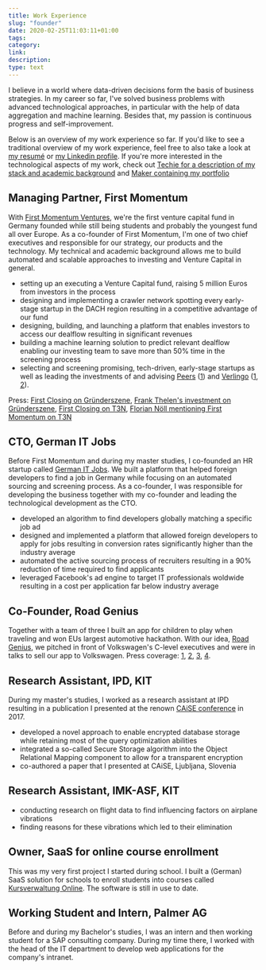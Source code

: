 ```yaml
---
title: Work Experience
slug: "founder"
date: 2020-02-25T11:03:11+01:00
tags:
category:
link:
description:
type: text
---
```


I believe in a world where data-driven decisions form the basis of business strategies.
In my career so far,
I've solved business problems with advanced technological approaches,
in particular with the help of data aggregation and machine learning.
Besides that, my passion is continuous progress and self-improvement.

Below is an overview of my work experience so far.
If you'd like to see a traditional overview of my work experience,
feel free to also take a look at [my resumé](https://github.com/lorey/resume) or [my Linkedin profile](https://www.linkedin.com/in/karllorey).
If you're more interested in the technological aspects of my work, check out [Techie for a description of my stack and academic background](/techie) and [Maker containing my portfolio](/portfolio)

## Managing Partner, First Momentum

With [First Momentum Ventures](http://firstmomentum.vc), we're the first venture capital fund in Germany founded while still being students and probably the youngest fund all over Europe.
As a co-founder of First Momentum, I'm one of two chief executives and responsible for our strategy, our products and the technology.
My technical and academic background allows me to build automated and scalable approaches to investing and Venture Capital in general.

- setting up an executing a Venture Capital fund, raising 5 million Euros from investors in the process
- designing and implementing a crawler network spotting every early-stage startup in the DACH region resulting in a competitive advantage of our fund
- designing, building, and launching a platform that enables investors to access our dealflow resulting in significant revenues
- building a machine learning solution to predict relevant dealflow enabling our investing team to save more than 50% time in the screening process
- selecting and screening promising, tech-driven, early-stage startups as well as leading the investments of and advising [Peers](https://www.peers-solutions.com/) ([1](https://medium.com/first-momentum-ventures/first-momentum-ventures-is-backing-peers-492a11ce4314)) and [Verlingo](https://www.verlingo.de/) ([1](https://gruender.wiwo.de/verlingo-auftakt-fuer-die-arbeitszeugnis-analysten/), [2](https://medium.com/first-momentum-ventures/transforming-digital-recruiting-why-we-are-backing-the-startup-verlingo-386dfb9fa664)).

Press:
[First Closing on Gründerszene](https://www.gruenderszene.de/business/kit-first-momentum-ventures-studi-vc),
[Frank Thelen's investment on Gründerszene](https://www.gruenderszene.de/business/frank-thelen-first-momentum),
[First Closing on T3N](https://t3n.de/news/studenten-startups-fonds-1088286/),
[Florian Nöll mentioning First Momentum on T3N](https://t3n.de/news/gruenderunis-deutsches-stanford-1246203/)

## CTO, German IT Jobs

Before First Momentum and during my master studies, I co-founded an HR startup called [German IT Jobs](http://germanitjobs.com).
We built a platform that helped foreign developers to find a job in Germany while focusing on an automated sourcing and screening process.
As a co-founder, I was responsible for developing the business together with my co-founder and leading the technological development as the CTO.

- developed an algorithm to find developers globally matching a specific job ad
- designed and implemented a platform that allowed foreign developers to apply for jobs resulting in conversion rates significantly higher than the industry average
- automated the active sourcing process of recruiters resulting in a 90% reduction of time required to find applicants
- leveraged Facebook's ad engine to target IT professionals woldwide resulting in a cost per application far below industry average

## Co-Founder, Road Genius

Together with a team of three I built an app for children to play when traveling and won EUs largest automotive hackathon.
With our idea, [Road Genius](http://roadgenius.de), we pitched in front of Volkswagen's C-level executives and were in talks to sell our app to Volkswagen.
Press coverage:
[1](https://www.cebit.de/en/news-trends/news/vw-hackathon-the-winner-is--1592),
[2](http://www.automotiveit.eu/vw-hackathon-road-genius-triumphieren/news/id-0049270),
[3](https://www.computerwoche.de/a/die-gewinner-des-vw-programmierwettbewerbs,3096127),
[4](https://www.youtube.com/watch?v=1YpsJsB6Hwg).

## Research Assistant, IPD, KIT

During my master's studies, I worked as a research assistant at IPD resulting in a publication I presented at the renown [CAiSE conference](https://www.resurchify.com/conference_ranking_details.php?id=117) in 2017.

- developed a novel approach to enable encrypted database storage while retaining most of the query optimization abilities
- integrated a so-called Secure Storage algorithm into the Object Relational Mapping component to allow for a transparent encryption
- co-authored a paper that I presented at CAiSE, Ljubljana, Slovenia

## Research Assistant, IMK-ASF, KIT

- conducting research on flight data to find influencing factors on airplane vibrations
- finding reasons for these vibrations which led to their elimination

## Owner, SaaS for online course enrollment

This was my very first project I started during school.
I built a (German) SaaS solution for schools to enroll students into courses called [Kursverwaltung Online](http://kursverwaltungonline.de).
The software is still in use to date.

## Working Student and Intern, Palmer AG

Before and during my Bachelor's studies, I was an intern and then working student for a SAP consulting company.
During my time there, I worked with the head of the IT department to develop web applications for the company's intranet.
